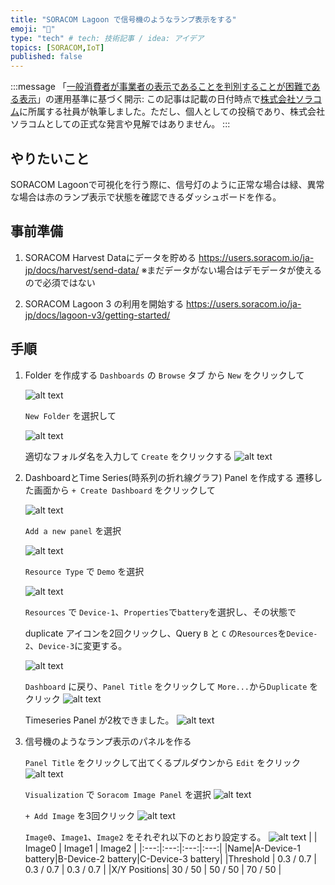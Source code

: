```yaml
---
title: "SORACOM Lagoon で信号機のようなランプ表示をする"
emoji: "🚦"
type: "tech" # tech: 技術記事 / idea: アイデア
topics: [SORACOM,IoT]
published: false
---
```

:::message
「[一般消費者が事業者の表示であることを判別することが困難である表示](https://www.caa.go.jp/policies/policy/representation/fair_labeling/guideline/assets/representation_cms216_230328_03.pdf)」の運用基準に基づく開示: この記事は記載の日付時点で[株式会社ソラコム](https://soracom.jp/)に所属する社員が執筆しました。ただし、個人としての投稿であり、株式会社ソラコムとしての正式な発言や見解ではありません。
:::

## やりたいこと
SORACOM Lagoonで可視化を行う際に、信号灯のように正常な場合は緑、異常な場合は赤のランプ表示で状態を確認できるダッシュボードを作る。

## 事前準備
1. SORACOM Harvest Dataにデータを貯める
https://users.soracom.io/ja-jp/docs/harvest/send-data/
※まだデータがない場合はデモデータが使えるので必須ではない

2. SORACOM Lagoon 3 の利用を開始する
https://users.soracom.io/ja-jp/docs/lagoon-v3/getting-started/

## 手順
1. Folder を作成する
    `Dashboards` の `Browse` タブ から `New` をクリックして

    ![alt text](image-3.png)

     `New Folder` を選択して

    ![alt text](image-4.png)

    適切なフォルダ名を入力して `Create` をクリックする
    ![alt text](image-5.png)

2. DashboardとTime Series(時系列の折れ線グラフ) Panel を作成する
    遷移した画面から `+ Create Dashboard` をクリックして

    ![alt text](image-6.png)

    `Add a new panel` を選択

    ![alt text](image-7.png)

    `Resource Type` で `Demo` を選択

    ![alt text](image-9.png)

    `Resources` で `Device-1`、`Properties`で`battery`を選択し、その状態で
    
    duplicate アイコンを2回クリックし、Query `B` と `C` の`Resources`を`Device-2`、`Device-3`に変更する。

    ![alt text](image-12.png)

    `Dashboard` に戻り、`Panel Title` をクリックして `More...`から`Duplicate` をクリック
    ![alt text](image-13.png)

    Timeseries Panel が2枚できました。
    ![alt text](image-14.png)

3. 信号機のようなランプ表示のパネルを作る

    `Panel Title` をクリックして出てくるプルダウンから `Edit` をクリック
    ![alt text](image-15.png)

    `Visualization` で `Soracom Image Panel` を選択
    ![alt text](image-16.png)

    `+ Add Image` を3回クリック
    ![alt text](image-17.png)

    `Image0`、`Image1`、`Image2` をそれぞれ以下のとおり設定する。
    ![alt text](image-18.png)
    |  | Image0 | Image1 | Image2 |
    |:---:|:---:|:---:|:---:|
    |Name|A-Device-1 battery|B-Device-2 battery|C-Device-3 battery|
    |Threshold | 0.3 / 0.7 | 0.3 / 0.7 | 0.3 / 0.7 |
    |X/Y Positions| 30 / 50 | 50 / 50 | 70 / 50 |










